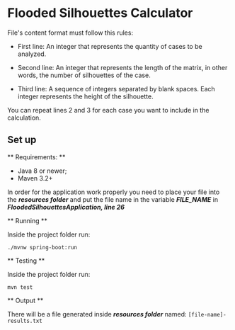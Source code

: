# Flooded Silhouettes Calculator #

File's content format must follow this rules:

- First line: An integer that represents the quantity of cases to be analyzed.

- Second line: An integer that represents the length of the matrix, in other words, the number of silhouettes of the case.

- Third line: A sequence of integers separated by blank spaces. Each integer represents the height of the silhouette.

You can repeat lines 2 and 3 for each case you want to include in the calculation.

## Set up ##

** Requirements: **

- Java 8 or newer;
- Maven 3.2+

In order for the application work properly you need to place your file into the ***resources folder*** and put the file name in the variable ***FILE_NAME*** in ***FloodedSilhouettesApplication, line 26***

** Running **

Inside the project folder run:

``` ./mvnw spring-boot:run ```

** Testing **

Inside the project folder run:

```mvn test```

** Output **

There will be a file generated inside ***resources folder*** named:
 ```[file-name]-results.txt```